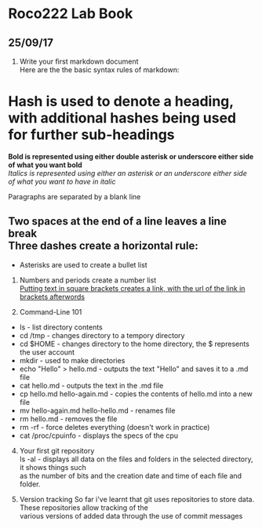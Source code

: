 # Roco222 Lab Book
## 25/09/17

1. Write your first markdown document  
Here are the the basic syntax rules of markdown:  
# Hash is used to denote a heading, with additional hashes being used for further sub-headings    
**Bold is represented using either double asterisk or underscore either side of what you want bold**  
_Italics is represented using either an asterisk or an underscore either side of what you want to have in italic_  

Paragraphs are separated by a blank line

Two spaces at the end of a line leaves a line break  
Three dashes create a horizontal rule:  
--- 
* Asterisks are used to create a bullet list  
1. Numbers and periods create a number list  
[Putting text in square brackets creates a link, with the url of the link in brackets afterwords](http://example.com)  
 
2. Command-Line 101  
* ls - list directory contents
* cd /tmp - changes directory to a tempory directory
* cd $HOME - changes directory to the home directory, the $ represents the user account 
* mkdir - used to make directories
* echo "Hello" > hello.md - outputs the text "Hello" and saves it to a .md file
* cat hello.md - outputs the text in the .md file
* cp hello.md hello-again.md - copies the contents of hello.md into a new file
* mv hello-again.md hello-hello.md - renames file
* rm hello.md - removes the file 
* rm -rf - force deletes everything (doesn't work in practice)
* cat /proc/cpuinfo - displays the specs of the cpu

4. Your first git repository  
ls -al - displays all data on the files and folders in the selected directory, it shows things such  
as the number of bits and the creation date and time of each file and folder.

6. Version tracking 
So far i've learnt that git uses repositories to store data. These repositories allow tracking of the  
various versions of added data through the use of commit messages
